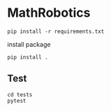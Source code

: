 # MathRobotics
```
pip install -r requirements.txt
```
install package
```
pip install .
```

## Test
```
cd tests
pytest
```